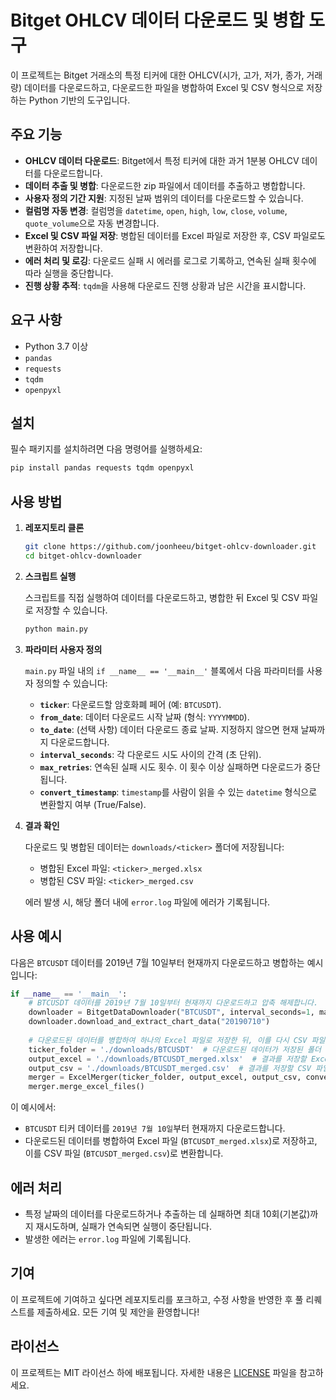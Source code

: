 # Bitget OHLCV 데이터 다운로드 및 병합 도구

이 프로젝트는 Bitget 거래소의 특정 티커에 대한 OHLCV(시가, 고가, 저가, 종가, 거래량) 데이터를 다운로드하고, 다운로드한 파일을 병합하여 Excel 및 CSV 형식으로 저장하는 Python 기반의 도구입니다.

## 주요 기능

- **OHLCV 데이터 다운로드**: Bitget에서 특정 티커에 대한 과거 1분봉 OHLCV 데이터를 다운로드합니다.
- **데이터 추출 및 병합**: 다운로드한 zip 파일에서 데이터를 추출하고 병합합니다.
- **사용자 정의 기간 지원**: 지정된 날짜 범위의 데이터를 다운로드할 수 있습니다.
- **컬럼명 자동 변경**: 컬럼명을 `datetime`, `open`, `high`, `low`, `close`, `volume`, `quote_volume`으로 자동 변경합니다.
- **Excel 및 CSV 파일 저장**: 병합된 데이터를 Excel 파일로 저장한 후, CSV 파일로도 변환하여 저장합니다.
- **에러 처리 및 로깅**: 다운로드 실패 시 에러를 로그로 기록하고, 연속된 실패 횟수에 따라 실행을 중단합니다.
- **진행 상황 추적**: `tqdm`을 사용해 다운로드 진행 상황과 남은 시간을 표시합니다.

## 요구 사항

- Python 3.7 이상
- `pandas`
- `requests`
- `tqdm`
- `openpyxl`

## 설치

필수 패키지를 설치하려면 다음 명령어를 실행하세요:

```bash
pip install pandas requests tqdm openpyxl
```

## 사용 방법

1. **레포지토리 클론**

    ```bash
    git clone https://github.com/joonheeu/bitget-ohlcv-downloader.git
    cd bitget-ohlcv-downloader
    ```

2. **스크립트 실행**

    스크립트를 직접 실행하여 데이터를 다운로드하고, 병합한 뒤 Excel 및 CSV 파일로 저장할 수 있습니다.

    ```bash
    python main.py
    ```

3. **파라미터 사용자 정의**

    `main.py` 파일 내의 `if __name__ == '__main__'` 블록에서 다음 파라미터를 사용자 정의할 수 있습니다:

    - **`ticker`**: 다운로드할 암호화폐 페어 (예: `BTCUSDT`).
    - **`from_date`**: 데이터 다운로드 시작 날짜 (형식: `YYYYMMDD`).
    - **`to_date`**: (선택 사항) 데이터 다운로드 종료 날짜. 지정하지 않으면 현재 날짜까지 다운로드합니다.
    - **`interval_seconds`**: 각 다운로드 시도 사이의 간격 (초 단위).
    - **`max_retries`**: 연속된 실패 시도 횟수. 이 횟수 이상 실패하면 다운로드가 중단됩니다.
    - **`convert_timestamp`**: `timestamp`를 사람이 읽을 수 있는 `datetime` 형식으로 변환할지 여부 (True/False).

4. **결과 확인**

    다운로드 및 병합된 데이터는 `downloads/<ticker>` 폴더에 저장됩니다:

    - 병합된 Excel 파일: `<ticker>_merged.xlsx`
    - 병합된 CSV 파일: `<ticker>_merged.csv`

    에러 발생 시, 해당 폴더 내에 `error.log` 파일에 에러가 기록됩니다.

## 사용 예시

다음은 `BTCUSDT` 데이터를 2019년 7월 10일부터 현재까지 다운로드하고 병합하는 예시입니다:

```python
if __name__ == '__main__':
    # BTCUSDT 데이터를 2019년 7월 10일부터 현재까지 다운로드하고 압축 해제합니다.
    downloader = BitgetDataDownloader("BTCUSDT", interval_seconds=1, max_retries=10)
    downloader.download_and_extract_chart_data("20190710")
    
    # 다운로드된 데이터를 병합하여 하나의 Excel 파일로 저장한 뒤, 이를 다시 CSV 파일로 저장합니다.
    ticker_folder = './downloads/BTCUSDT'  # 다운로드된 데이터가 저장된 폴더
    output_excel = './downloads/BTCUSDT_merged.xlsx'  # 결과를 저장할 Excel 파일 경로
    output_csv = './downloads/BTCUSDT_merged.csv'  # 결과를 저장할 CSV 파일 경로
    merger = ExcelMerger(ticker_folder, output_excel, output_csv, convert_timestamp=True)
    merger.merge_excel_files()
```

이 예시에서:

- `BTCUSDT` 티커 데이터를 `2019년 7월 10일`부터 현재까지 다운로드합니다.
- 다운로드된 데이터를 병합하여 Excel 파일 (`BTCUSDT_merged.xlsx`)로 저장하고, 이를 CSV 파일 (`BTCUSDT_merged.csv`)로 변환합니다.

## 에러 처리

- 특정 날짜의 데이터를 다운로드하거나 추출하는 데 실패하면 최대 10회(기본값)까지 재시도하며, 실패가 연속되면 실행이 중단됩니다.
- 발생한 에러는 `error.log` 파일에 기록됩니다.

## 기여

이 프로젝트에 기여하고 싶다면 레포지토리를 포크하고, 수정 사항을 반영한 후 풀 리퀘스트를 제출하세요. 모든 기여 및 제안을 환영합니다!

## 라이선스

이 프로젝트는 MIT 라이선스 하에 배포됩니다. 자세한 내용은 [LICENSE](LICENSE) 파일을 참고하세요.
